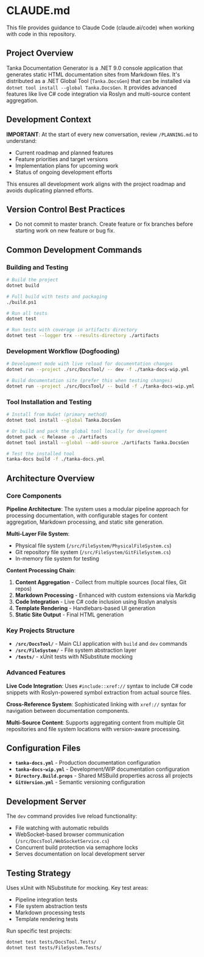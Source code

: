# CLAUDE.md

This file provides guidance to Claude Code (claude.ai/code) when working with code in this repository.

## Project Overview

Tanka Documentation Generator is a .NET 9.0 console application that generates static HTML documentation sites from Markdown files. It's distributed as a .NET Global Tool (`Tanka.DocsGen`) that can be installed via `dotnet tool install --global Tanka.DocsGen`. It provides advanced features like live C# code integration via Roslyn and multi-source content aggregation.

## Development Context

**IMPORTANT**: At the start of every new conversation, review `/PLANNING.md` to understand:
- Current roadmap and planned features
- Feature priorities and target versions  
- Implementation plans for upcoming work
- Status of ongoing development efforts

This ensures all development work aligns with the project roadmap and avoids duplicating planned efforts.

## Version Control Best Practices

- Do not commit to master branch. Create feature or fix branches before starting work on new feature or bug fix.

## Common Development Commands

### Building and Testing
```bash
# Build the project
dotnet build

# Full build with tests and packaging
./build.ps1

# Run all tests
dotnet test

# Run tests with coverage in artifacts directory
dotnet test --logger trx --results-directory ./artifacts
```

### Development Workflow (Dogfooding)
```bash
# Development mode with live reload for documentation changes
dotnet run --project ./src/DocsTool/ -- dev -f ./tanka-docs-wip.yml

# Build documentation site (prefer this when testing changes)
dotnet run --project ./src/DocsTool/ -- build -f ./tanka-docs-wip.yml
```

### Tool Installation and Testing
```bash
# Install from NuGet (primary method)
dotnet tool install --global Tanka.DocsGen

# Or build and pack the global tool locally for development
dotnet pack -c Release -o ./artifacts
dotnet tool install --global --add-source ./artifacts Tanka.DocsGen

# Test the installed tool
tanka-docs build -f ./tanka-docs.yml
```

## Architecture Overview

### Core Components

**Pipeline Architecture**: The system uses a modular pipeline approach for processing documentation, with configurable stages for content aggregation, Markdown processing, and static site generation.

**Multi-Layer File System**: 
- Physical file system (`/src/FileSystem/PhysicalFileSystem.cs`)
- Git repository file system (`/src/FileSystem/GitFileSystem.cs`) 
- In-memory file system for testing

**Content Processing Chain**:
1. **Content Aggregation** - Collect from multiple sources (local files, Git repos)
2. **Markdown Processing** - Enhanced with custom extensions via Markdig
3. **Code Integration** - Live C# code inclusion using Roslyn analysis
4. **Template Rendering** - Handlebars-based UI generation
5. **Static Site Output** - Final HTML generation

### Key Projects Structure

- **`/src/DocsTool/`** - Main CLI application with `build` and `dev` commands
- **`/src/FileSystem/`** - File system abstraction layer
- **`/tests/`** - xUnit tests with NSubstitute mocking

### Advanced Features

**Live Code Integration**: Uses `#include::xref://` syntax to include C# code snippets with Roslyn-powered symbol extraction from actual source files.

**Cross-Reference System**: Sophisticated linking with `xref://` syntax for navigation between documentation components.

**Multi-Source Content**: Supports aggregating content from multiple Git repositories and file system locations with version-aware processing.

## Configuration Files

- **`tanka-docs.yml`** - Production documentation configuration
- **`tanka-docs-wip.yml`** - Development/WIP documentation configuration  
- **`Directory.Build.props`** - Shared MSBuild properties across all projects
- **`GitVersion.yml`** - Semantic versioning configuration

## Development Server

The `dev` command provides live reload functionality:
- File watching with automatic rebuilds
- WebSocket-based browser communication (`/src/DocsTool/WebSocketService.cs`)
- Concurrent build protection via semaphore locks
- Serves documentation on local development server

## Testing Strategy

Uses xUnit with NSubstitute for mocking. Key test areas:
- Pipeline integration tests
- File system abstraction tests  
- Markdown processing tests
- Template rendering tests

Run specific test projects:
```bash
dotnet test tests/DocsTool.Tests/
dotnet test tests/FileSystem.Tests/
```